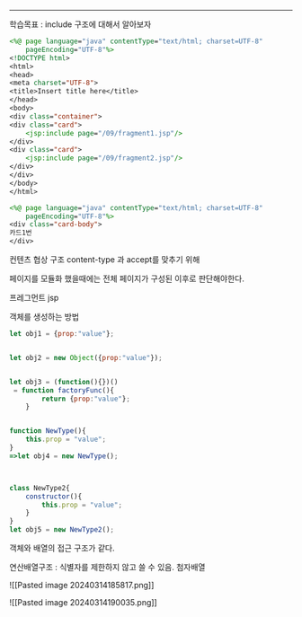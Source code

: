 <hr>

학습목표 :  include 구조에 대해서 알아보자


```jsp
<%@ page language="java" contentType="text/html; charset=UTF-8"
    pageEncoding="UTF-8"%>
<!DOCTYPE html>
<html>
<head>
<meta charset="UTF-8">
<title>Insert title here</title>
</head>
<body>
<div class="container">
<div class="card">
	<jsp:include page="/09/fragment1.jsp"/>
</div>
<div class="card">
	<jsp:include page="/09/fragment2.jsp"/>
</div>
</div>
</body>
</html>
```


```jsp
<%@ page language="java" contentType="text/html; charset=UTF-8"
    pageEncoding="UTF-8"%>
<div class="card-body">
카드1번
</div>
```



컨텐츠 협상 구조
content-type 과 accept를 맞추기 위해

페이지를 모듈화 했을때에는 전체 페이지가 구성된 이후로 판단해야한다.

프레그먼트 jsp



객체를 생성하는 방법
```javascript
let obj1 = {prop:"value"};


let obj2 = new Object({prop:"value"});


let obj3 = (function(){})() 
 = function factoryFunc(){
		return {prop:"value"};
	}


function NewType(){
    this.prop = "value";
}
=>let obj4 = new NewType();



class NewType2{
    constructor(){
        this.prop = "value";
    }
}
let obj5 = new NewType2();

```

객체와 배열의 접근 구조가 같다.

연산배열구조 : 식별자를 제한하지 않고 쓸 수 있음.
첨자배열

![[Pasted image 20240314185817.png]]

![[Pasted image 20240314190035.png]]

